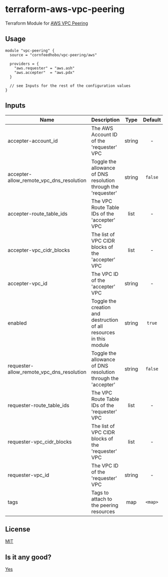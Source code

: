 # terraform-aws-vpc-peering

Terraform Module for [AWS VPC Peering](https://docs.aws.amazon.com/vpc/latest/peering/what-is-vpc-peering.html)

## Usage

```hcl-terraform
module "vpc-peering" {
  source = "cornfeedhobo/vpc-peering/aws"

  providers = {
    "aws.requester" = "aws.ash"
    "aws.accepter"  = "aws.pdx"
  }

  // see Inputs for the rest of the configuration values
}
```


## Inputs

| Name | Description | Type | Default | Required |
|------|-------------|:----:|:-----:|:-----:|
| accepter-account_id | The AWS Account ID of the 'requester' VPC | string | - | yes |
| accepter-allow_remote_vpc_dns_resolution | Toggle the allowance of DNS resolution through the 'requester' | string | `false` | no |
| accepter-route_table_ids | The VPC Route Table IDs of the 'accepter' VPC | list | - | yes |
| accepter-vpc_cidr_blocks | The list of VPC CIDR blocks of the 'accepter' VPC | list | - | yes |
| accepter-vpc_id | The VPC ID of the 'accepter' VPC | string | - | yes |
| enabled | Toggle the creation and destruction of all resources in this module | string | `true` | no |
| requester-allow_remote_vpc_dns_resolution | Toggle the allowance of DNS resolution through the 'accepter' | string | `false` | no |
| requester-route_table_ids | The VPC Route Table IDs of the 'requester' VPC | list | - | yes |
| requester-vpc_cidr_blocks | The list of VPC CIDR blocks of the 'requester' VPC | list | - | yes |
| requester-vpc_id | The VPC ID of the 'requester' VPC | string | - | yes |
| tags | Tags to attach to the peering resources | map | `<map>` | no |


## License

[MIT](LICENSE)


## Is it any good?

[Yes](http://news.ycombinator.com/item?id=3067434)
